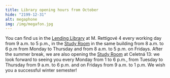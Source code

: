 ```yaml
---
title: Library opening hours from October
hide: "2199-12-31"
alt: megaphone
img: /img/megafon.jpg
---
```


You can find us in the [Lending Library](reference-desk.html) at M. Rettigové 4 every working day from
9 a.m. to 5 p.m., in the [Study Room](study-room.html) in the same building from 8 a.m. to 6 p.m
from Monday to Thursday and from 8 a.m.  to 5 p.m. on Fridays. After the
summer break, we are also opening the [Study Room](celetna-en.html) at Celetná 13: we look forward
to seeing you every Monday from 1 to 6 p.m., from Tuesday to Thursday from 9
a.m. to 6 p.m. and on Fridays from 9 a.m. to 1 p.m. We wish you a successful
winter semester!

